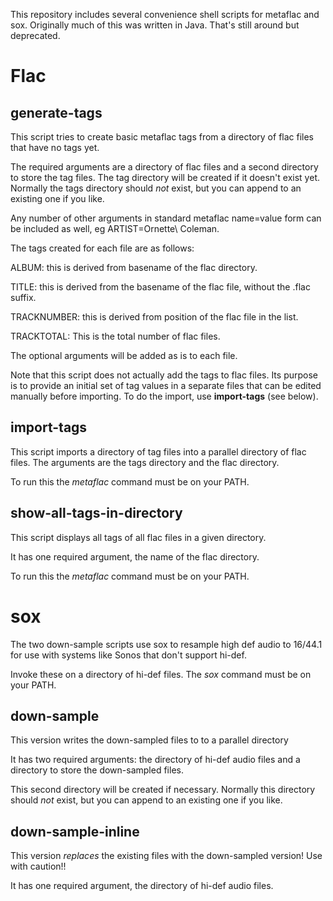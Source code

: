 This repository includes several convenience shell scripts for metaflac and sox.
Originally much of this was written in Java. That's still around but deprecated.
<h1>Flac</h1>

<h2>generate-tags</h2> 
This script tries to create basic metaflac tags from a directory of flac files that have no tags yet.

The required arguments are a directory of flac files and a second directory to store the tag files. The tag directory will be created if it doesn't exist yet.
Normally the tags directory should *not* exist, but you can append to an existing one if you like.

Any number of other arguments in standard metaflac name=value form can be included as well, eg  ARTIST=Ornette\ Coleman.

The tags created for each file are as follows:

ALBUM: this is derived from basename of the flac directory.

TITLE: this is derived from the basename of the flac file, without the .flac suffix.

TRACKNUMBER: this is derived from position of the flac file in the list.

TRACKTOTAL: This is the total number of flac files.

The optional arguments will be added as is to each file.

Note that this script does not actually add the tags to flac files.  Its purpose is to provide an initial set of tag values in a separate files that can be edited manually before importing. To do the import, use **import-tags** (see below).

<h2>import-tags</h2>
This  script imports a directory of tag files into a parallel directory of flac files.
The arguments are the tags directory and the flac directory.

To run this the *metaflac* command must be on your PATH.

<h2>show-all-tags-in-directory</h2>
This script displays all tags of all flac files in a given directory.

It has one required argument, the name of the flac directory.

To run this the *metaflac* command must be on your PATH.

<h1>sox</h1>
The two down-sample scripts use sox to resample high def audio  to 16/44.1 for use with systems like Sonos that don't support hi-def.

Invoke these on a directory of hi-def files.  The *sox* command must be on your PATH.

<h2>down-sample</h2>

This version writes the down-sampled files to to a parallel directory 

It has two required arguments: the directory of hi-def audio files and a directory to store the down-sampled files.

This second directory will be created if necessary. Normally this directory should *not* exist, but you can append to an existing one if you like.

<h2>down-sample-inline</h2> 
This version <em>replaces</em> the existing files with the down-sampled version!  Use with caution!!

It has one required argument, the directory of hi-def audio files.









